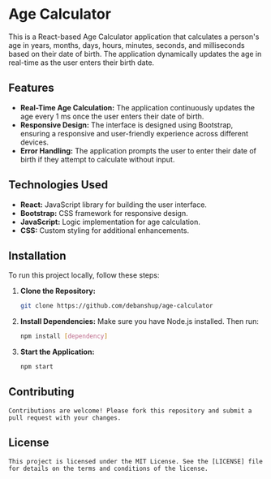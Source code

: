 # Age Calculator

This is a React-based Age Calculator application that calculates a person's age in years, months, days, hours, minutes, seconds, and milliseconds based on their date of birth. The application dynamically updates the age in real-time as the user enters their birth date.

## Features

- **Real-Time Age Calculation:** The application continuously updates the age every 1 ms once the user enters their date of birth.
- **Responsive Design:** The interface is designed using Bootstrap, ensuring a responsive and user-friendly experience across different devices.
- **Error Handling:** The application prompts the user to enter their date of birth if they attempt to calculate without input.

## Technologies Used

- **React:** JavaScript library for building the user interface.
- **Bootstrap:** CSS framework for responsive design.
- **JavaScript:** Logic implementation for age calculation.
- **CSS:** Custom styling for additional enhancements.

## Installation

To run this project locally, follow these steps:
1. **Clone the Repository:**

   ```bash
   git clone https://github.com/debanshup/age-calculator
2. **Install Dependencies:**
    Make sure you have Node.js installed. Then run:
    ```bash
    npm install [dependency]
3. **Start the Application:**
    ```bash
    npm start
    
## Contributing
    Contributions are welcome! Please fork this repository and submit a pull request with your changes.
## License
    This project is licensed under the MIT License. See the [LICENSE] file for details on the terms and conditions of the license.
